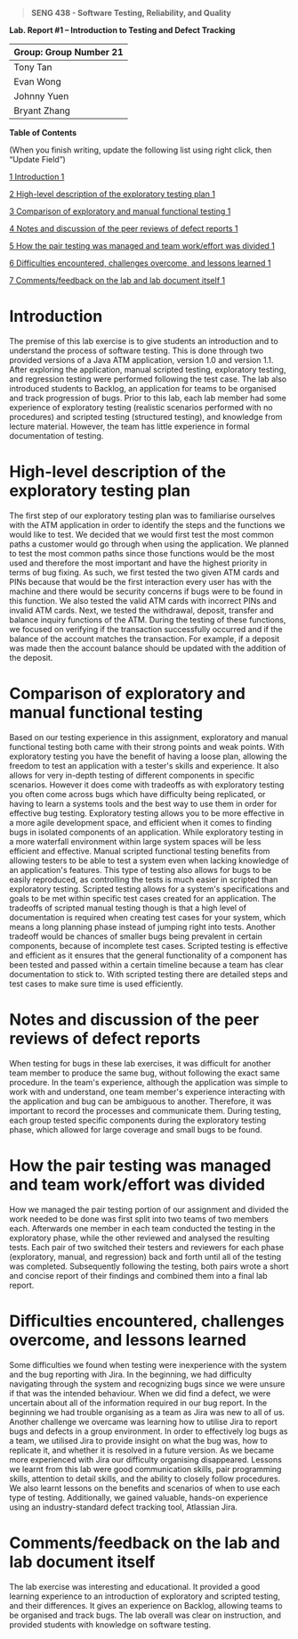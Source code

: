 >   **SENG 438 - Software Testing, Reliability, and Quality**

**Lab. Report \#1 – Introduction to Testing and Defect Tracking**

| Group: Group Number 21 |
|-----------------|
| Tony Tan |   
| Evan Wong |   
| Johnny Yuen |   
| Bryant Zhang |   


**Table of Contents**

(When you finish writing, update the following list using right click, then
“Update Field”)

[1 Introduction	1](#_Toc439194677)

[2 High-level description of the exploratory testing plan	1](#_Toc439194678)

[3 Comparison of exploratory and manual functional testing	1](#_Toc439194679)

[4 Notes and discussion of the peer reviews of defect reports	1](#_Toc439194680)

[5 How the pair testing was managed and team work/effort was
divided	1](#_Toc439194681)

[6 Difficulties encountered, challenges overcome, and lessons
learned	1](#_Toc439194682)

[7 Comments/feedback on the lab and lab document itself	1](#_Toc439194683)

# Introduction

The premise of this lab exercise is to give students an introduction and to understand the process of software testing. This is done through two provided versions of a Java ATM application, version 1.0 and version 1.1. After exploring the application, manual scripted testing, exploratory testing, and regression testing were performed following the test case. The lab also introduced students to Backlog, an application for teams to be organised and track progression of bugs.
Prior to this lab, each lab member had some experience of exploratory testing (realistic scenarios performed with no procedures) and scripted testing (structured testing), and knowledge from lecture material. However, the team has little experience in formal documentation of testing.


# High-level description of the exploratory testing plan

The first step of our exploratory testing plan was to familiarise ourselves with the ATM application in order to identify the steps and the functions we would like to test. We decided that we would first test the most common paths a customer would go through when using the application. We planned to test the most common paths since those functions would be the most used and therefore the most important and have the highest priority in terms of bug fixing. As such, we first tested the two given ATM cards and PINs because that would be the first interaction every user has with the machine and there would be security concerns if bugs were to be found in this function. We also tested the valid ATM cards with incorrect PINs and invalid ATM cards. Next, we tested the withdrawal, deposit, transfer and balance inquiry functions of the ATM. During the testing of these functions, we focused on verifying if the transaction successfully occurred and if the balance of the account matches the transaction. For example, if a deposit was made then the account balance should be updated with the addition of the deposit. 


# Comparison of exploratory and manual functional testing

Based on our testing experience in this assignment, exploratory and manual functional testing both came with their strong points and weak points. With exploratory testing you have the benefit of having a loose plan, allowing the freedom to test an application with a tester's skills and experience. It also allows for very in-depth testing of different components in specific scenarios. However it does come with tradeoffs as with exploratory testing you often come across bugs which have difficulty being replicated, or having to learn a systems tools and the best way to use them in order for effective bug testing. Exploratory testing allows you to be more effective in a more agile development space, and efficient when it comes to finding bugs in isolated components of an application. While exploratory testing in a more waterfall environment within large system spaces will be less efficient and effective.
	Manual scripted functional testing benefits from allowing testers to be able to test a system even when lacking knowledge of an application's features. This type of testing also allows for bugs to be easily reproduced, as controlling the tests is much easier in scripted than exploratory testing. Scripted testing allows for a system's specifications and goals to be met within specific test cases created for an application. The tradeoffs of scripted manual testing though is that a high level of documentation is required when creating test cases for your system, which means a long planning phase instead of jumping right into tests. Another tradeoff would be chances of smaller bugs being prevalent in certain components, because of incomplete test cases. Scripted testing is effective and efficient as it ensures that the general functionality of a component has been tested and passed within a certain timeline because a team has clear documentation to stick to. With scripted testing there are detailed steps and test cases to make sure time is used efficiently.

# Notes and discussion of the peer reviews of defect reports

When testing for bugs in these lab exercises, it was difficult for another team member to produce the same bug, without following the exact same procedure. In the team's experience, although the application was simple to work with and understand, one team member's experience interacting with the application and bug can be ambiguous to another. Therefore, it was important to record the processes and communicate them. During testing, each group tested specific components during the exploratory testing phase, which allowed for large coverage and small bugs to be found.


# How the pair testing was managed and team work/effort was divided 

How we managed the pair testing portion of our assignment and divided the work needed to be done was first split into two teams of two members each. Afterwards one member in each team conducted the testing in the exploratory phase, while the other reviewed and analysed the resulting tests. Each pair of two switched their testers and reviewers for each phase (exploratory, manual, and regression) back and forth until all of the testing was completed. Subsequently following the testing, both pairs wrote a short and concise report of their findings and combined them into a final lab report.


# Difficulties encountered, challenges overcome, and lessons learned

Some difficulties we found when testing were inexperience with the system and the bug reporting with Jira. In the beginning, we had difficulty navigating through the system and recognizing bugs since we were unsure if that was the intended behaviour. When we did find a defect, we were uncertain about all of the information required in our bug report. In the beginning we had trouble organising as a team as Jira was new to all of us. 
Another challenge we overcame was learning how to utilise Jira to report bugs and defects in a group environment. In order to effectively log bugs as a team, we utilised Jira to provide insight on what the bug was, how to replicate it, and whether it is resolved in a future version. As we became more experienced with Jira our difficulty organising disappeared.
Lessons we learnt from this lab were good communication skills, pair programming skills, attention to detail skills, and the ability to closely follow procedures. We also learnt lessons on the benefits and scenarios of when to use each type of testing. Additionally, we gained valuable, hands-on experience using an industry-standard defect tracking tool, Atlassian Jira. 

# Comments/feedback on the lab and lab document itself

The lab exercise was interesting and educational. It provided a good learning experience to an introduction of exploratory and scripted testing, and their differences. It gives an experience on Backlog, allowing teams to be organised and track bugs. The lab overall was clear on instruction, and provided students with knowledge on software testing.
